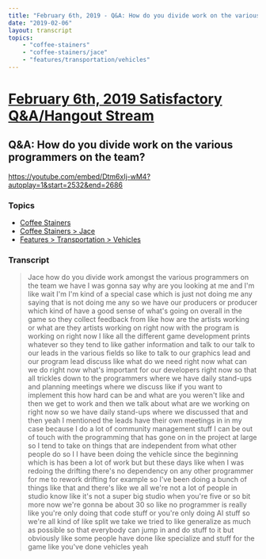 ```yaml
---
title: "February 6th, 2019 - Q&A: How do you divide work on the various programmers on the team?"
date: "2019-02-06"
layout: transcript
topics: 
    - "coffee-stainers"
    - "coffee-stainers/jace"
    - "features/transportation/vehicles"
---
```

# [February 6th, 2019 Satisfactory Q&A/Hangout Stream](../2019-02-06.md)
## Q&A: How do you divide work on the various programmers on the team?
https://youtube.com/embed/Dtm6xIj-wM4?autoplay=1&start=2532&end=2686
### Topics
* [Coffee Stainers](../topics/coffee-stainers.md)
* [Coffee Stainers > Jace](../topics/coffee-stainers/jace.md)
* [Features > Transportation > Vehicles](../topics/features/transportation/vehicles.md)

### Transcript

> Jace how do you divide work amongst the
> various programmers on the team we have
> I was gonna say why are you looking at
> me and I'm like wait I'm I'm kind of a
> special case which is just not doing me
> any saying that is not doing me any
> so we have our producers or producer
> which kind of have a good sense of
> what's going on overall in the game so
> they collect feedback from like how are
> the artists working or what are they
> artists working on right now with the
> program is working on right now I like
> all the different game development
> prints
> whatever so they tend to like gather
> information and talk to our talk to our
> leads in the various fields so like to
> talk to our graphics lead and our
> program lead discuss like what do we
> need right now what can we do right now
> what's important for our developers
> right now so that all trickles down to
> the programmers where we have daily
> stand-ups and planning meetings where we
> discuss like if you want to implement
> this how hard can be and what are you
> weren't like and then we get to work and
> then we talk about what are we working
> on right now so we have daily stand-ups
> where we discussed that and then yeah I
> mentioned the leads have their own
> meetings in in my case because I do a
> lot of community management stuff I can
> be out of touch with the programming
> that has gone on in the project at large
> so I tend to take on things that are
> independent from what other people do so
> I I have been doing the vehicle since
> the beginning which is has been a lot of
> work but but these days like when I was
> redoing the drifting there's no
> dependency on any other programmer for
> me to rework drifting for example so
> I've been doing a bunch of things like
> that and there's like we all we're not a
> lot of people in studio know like it's
> not a super big studio when you're five
> or so bit more now we're gonna be about
> 30 so like no programmer is really like
> you're only doing that code stuff or
> you're only doing AI stuff so we're all
> kind of like split we take we tried to
> like generalize as much as possible so
> that everybody can jump in and do stuff
> to it but obviously like some people
> have done like specialize and stuff for
> the game like you've done vehicles yeah
